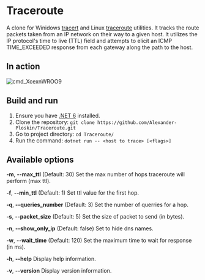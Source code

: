 # Traceroute

A clone for Winidows [tracert](https://learn.microsoft.com/en-us/windows-server/administration/windows-commands/tracert) and Linux [traceroute](https://linux.die.net/man/8/traceroute) utilities. It tracks the route packets taken from an IP network on their way to a given host. It utilizes the IP protocol's time to live (TTL) field and attempts to elicit an ICMP TIME_EXCEEDED response from each gateway along the path to the host.

## In action
![cmd_XcexnWROO9](https://user-images.githubusercontent.com/55746901/212147169-205f2134-5d89-477d-b845-b7c38c2a0d53.gif)

## Build and run
1. Ensure you have [.NET 6](https://dotnet.microsoft.com/en-us/download/dotnet/6.0) installed.
2. Clone the repository:
``git clone https://github.com/Alexander-Ploskin/Traceroute.git``
3. Go to project directory:
``cd Traceroute/``
4. Run the command:
``dotnet run -- <host to trace> [<flags>]``

## Available options
 **-m**, **--max_ttl**           (Default: 30) Set the max number of hops traceroute will perform (max ttl).

 **-f**, **--min_ttl**           (Default: 1) Set ttl value for the first hop.

 **-q**, **--queries_number**    (Default: 3) Set the number of querries for a hop.

 **-s**, **--packet_size**       (Default: 5) Set the size of packet to send (in bytes).

 **-n**, **--show_only_ip**      (Default: false) Set to hide dns names.

 **-w**, **--wait_time**         (Default: 120) Set the maximum time to wait for response (in ms).

 **-h**, **--help**              Display help information.

 **-v**, **--version**           Display version information.
